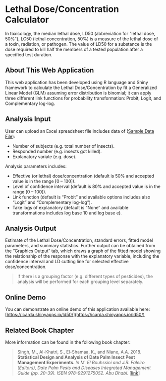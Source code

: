 # Lethal Dose/Concentration Calculator
In toxicology, the median lethal dose, LD50 (abbreviation for "lethal dose, 50%"), LC50 (lethal concentration, 50%) is a measure of the lethal dose of a toxin, radiation, or pathogen. The value of LD50 for a substance is the dose required to kill half the members of a tested population after a specified test duration.

## About This Web Application
This web application has been developed using R language and Shiny framework to calculate the Lethal Dose/Concentration by fit a Generalized Linear Model (GLM) assuming error distribution is binomial; it can apply three different link functions for probability transformation: Probit, Logit, and Complementary log-log.

## Analysis Input
User can upload an Excel spreadsheet file includes data of ([Sample Data File](https://icarda.shinyapps.io/ld50/_w_77a55d07/data.xlsx)):
- Number of subjects (e.g. total number of insects).
- Responded number (e.g. insects got killed).
- Explanatory variate (e.g. dose).

Analysis parameters includes:
- Effective (or lethal) dose/concentration (default is 50% and accepted value is in the range [0 – 100]).
- Level of confidence interval (default is 80% and accepted value is in the range [0 – 100]).
- Link function (default is “Probit” and available options includes also “Logit” and “Complementary log-log”).
- Take logs of explanatory (default is “None” and available transformations includes log base 10 and log base e).

## Analysis Output
Estimate of the Lethal Dose/Concentration, standard errors, fitted model parameters, and summary statistics. Further output can be obtained from the “Graphics Output” tab, which draws a graph of the fitted model showing the relationship of the response with the explanatory variable, including the confidence interval and LD cutting line for selected effective dose/concentration.

> If there is a grouping factor (e.g. different types of pesticides), the analysis will be performed for each grouping level separately.

## Online Demo
You can demonstrate an online demo of this application available here: [https://icarda.shinyapps.io/ld50/](https://icarda.shinyapps.io/ld50/)

## Related Book Chapter
More information can be found in the following book chapter:
> Singh, M., Al-Khatri, S., El-Shamaa, K., and Niane, A.A. 2018. **Statistical Design and Analysis of Date Palm Insect Pest Management Experiments**. *In M. El Bouhssini and J.R. Faleiro (Editors), Date Palm Pests and Diseases Integrated Management Guide (pp. 20-39). ISBN 978-9291275052. Abu Dhabi*. [[link](http://repo.mel.cgiar.org/handle/20.500.11766/8914)]
